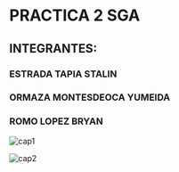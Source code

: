 # PRACTICA 2 SGA
## INTEGRANTES:
### ESTRADA TAPIA STALIN
### ORMAZA MONTESDEOCA YUMEIDA
### ROMO LOPEZ BRYAN
![cap1](https://github.com/JStalin-Estrada/Practica-SGA/assets/170385484/960a0056-1ea7-401b-a507-c5da6006be92)

![cap2](https://github.com/JStalin-Estrada/Practica-SGA/assets/170385484/a367a552-f235-477d-9d36-f8b1c8df55be)
